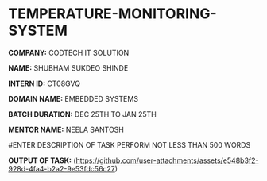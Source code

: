 # TEMPERATURE-MONITORING-SYSTEM


**COMPANY:** CODTECH IT SOLUTION


**NAME:** SHUBHAM SUKDEO SHINDE


**INTERN ID:** CT08GVQ


**DOMAIN NAME:** EMBEDDED SYSTEMS


**BATCH DURATION:** DEC 25TH TO JAN 25TH


**MENTOR NAME:** NEELA SANTOSH


#ENTER DESCRIPTION OF TASK PERFORM NOT LESS THAN 500 WORDS


**OUTPUT OF TASK:** (https://github.com/user-attachments/assets/e548b3f2-928d-4fa4-b2a2-9e53fdc56c27)

